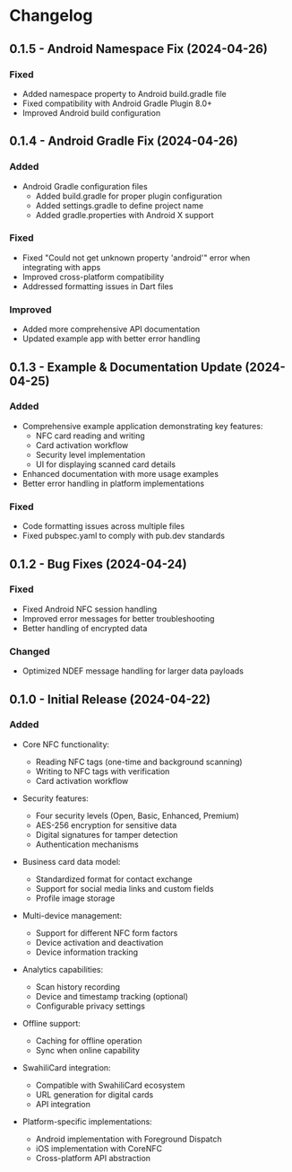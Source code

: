 # Changelog

## 0.1.5 - Android Namespace Fix (2024-04-26)

### Fixed
- Added namespace property to Android build.gradle file
- Fixed compatibility with Android Gradle Plugin 8.0+
- Improved Android build configuration

## 0.1.4 - Android Gradle Fix (2024-04-26)

### Added
- Android Gradle configuration files
  - Added build.gradle for proper plugin configuration
  - Added settings.gradle to define project name
  - Added gradle.properties with Android X support

### Fixed
- Fixed "Could not get unknown property 'android'" error when integrating with apps
- Improved cross-platform compatibility
- Addressed formatting issues in Dart files

### Improved
- Added more comprehensive API documentation
- Updated example app with better error handling

## 0.1.3 - Example & Documentation Update (2024-04-25)

### Added
- Comprehensive example application demonstrating key features:
  - NFC card reading and writing
  - Card activation workflow
  - Security level implementation
  - UI for displaying scanned card details
- Enhanced documentation with more usage examples
- Better error handling in platform implementations

### Fixed
- Code formatting issues across multiple files
- Fixed pubspec.yaml to comply with pub.dev standards

## 0.1.2 - Bug Fixes (2024-04-24)

### Fixed
- Fixed Android NFC session handling
- Improved error messages for better troubleshooting
- Better handling of encrypted data

### Changed
- Optimized NDEF message handling for larger data payloads

## 0.1.0 - Initial Release (2024-04-22)

### Added
- Core NFC functionality:
  - Reading NFC tags (one-time and background scanning)
  - Writing to NFC tags with verification
  - Card activation workflow

- Security features:
  - Four security levels (Open, Basic, Enhanced, Premium)
  - AES-256 encryption for sensitive data
  - Digital signatures for tamper detection
  - Authentication mechanisms

- Business card data model:
  - Standardized format for contact exchange
  - Support for social media links and custom fields
  - Profile image storage

- Multi-device management:
  - Support for different NFC form factors
  - Device activation and deactivation
  - Device information tracking

- Analytics capabilities:
  - Scan history recording
  - Device and timestamp tracking (optional)
  - Configurable privacy settings

- Offline support:
  - Caching for offline operation
  - Sync when online capability

- SwahiliCard integration:
  - Compatible with SwahiliCard ecosystem
  - URL generation for digital cards
  - API integration

- Platform-specific implementations:
  - Android implementation with Foreground Dispatch
  - iOS implementation with CoreNFC
  - Cross-platform API abstraction